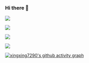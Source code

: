 ### Hi there 👋

<img src="https://readme-typing-svg.herokuapp.com/?lines=Welcome,%20visitor!;Hello%20Github%20World!&font=Roboto" />

![](https://github-readme-stats.vercel.app/api?username=xingxing7290&show_icons=true&theme=dark&count_private=true)

![](https://github-readme-stats.vercel.app/api/top-langs/?username=xingxing7290&theme=dark&layout=compact)

![](https://activity-graph.herokuapp.com/graph?username=xingxing7290&theme=github)

[![xingxing7290's github activity graph](https://github-readme-activity-graph.vercel.app/graph?username=xingxing7290&theme=dracula)](https://github.com/xingxing7290/github-readme-activity-graph)

<!--
**xingxing7290/xingxing7290** is a ✨ _special_ ✨ repository because its `README.md` (this file) appears on your GitHub profile.

Here are some ideas to get you started:

- 🔭 I’m currently working on ...
- 🌱 I’m currently learning ...
- 👯 I’m looking to collaborate on ...
- 🤔 I’m looking for help with ...
- 💬 Ask me about ...
- 📫 How to reach me: ...
- 😄 Pronouns: ...
- ⚡ Fun fact: ...
-->
